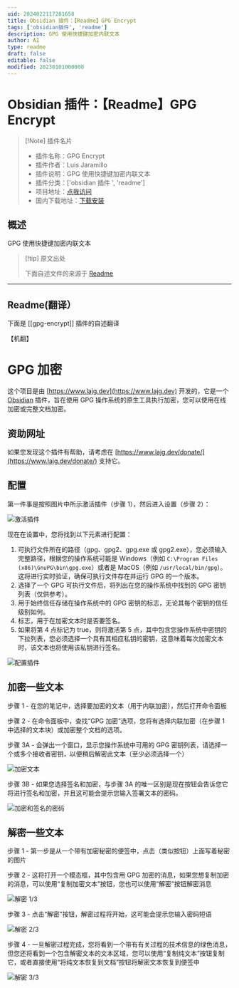 ```yaml
---
uid: 2024022117281658
title: Obsidian 插件：【Readme】GPG Encrypt
tags: ['obsidian插件', 'readme']
description: GPG 使用快捷键加密内联文本
author: AI
type: readme
draft: false
editable: false
modified: 20230101000000
---
```


# Obsidian 插件：【Readme】GPG Encrypt

> [!Note] 插件名片
> - 插件名称：GPG Encrypt
> - 插件作者：Luis Jaramillo
> - 插件说明：GPG 使用快捷键加密内联文本
> - 插件分类：['obsidian 插件 ', 'readme']
> - 项目地址：[点我访问](https://github.com/lajg-dev/obsidian-plugin-gpg-inline-encrypt)
> - 国内下载地址：[下载安装](https://pkmer.cn/products/plugin/pluginMarket/?gpg-encrypt)

## 概述

GPG 使用快捷键加密内联文本

> [!tip] 原文出处
>
>下面自述文件的来源于 [Readme](https://ghproxy.net/https://raw.githubusercontent.com/lajg-dev/Obsidian-Plugin-GPG-Inline-Encrypt/main/README.md)

---

## Readme(翻译）

下面是 [[gpg-encrypt]] 插件的自述翻译

【机翻】

# GPG 加密

这个项目是由 [https://www.lajg.dev](https://www.lajg.dev) 开发的，它是一个 [Obsidian](https://obsidian.md) 插件，旨在使用 GPG 操作系统的原生工具执行加密，您可以使用在线加密或完整文档加密。

## 资助网址

如果您发现这个插件有帮助，请考虑在 [https://www.lajg.dev/donate/](https://www.lajg.dev/donate/) 支持它。

## 配置

第一件事是按照图片中所示激活插件（步骤 1），然后进入设置（步骤 2）：

![激活插件](https://cdn.pkmer.cn/covers/gpg-encrypt_2_0.png!pkmer)

现在在设置中，您将找到以下元素进行配置：

1. 可执行文件所在的路径（gpg、gpg2、gpg.exe 或 gpg2.exe），您必须输入完整路径，根据您的操作系统可能是 Windows（例如 `C:\Program Files (x86)\GnuPG\bin\gpg.exe`）或者是 MacOS（例如 `/usr/local/bin/gpg`）。这将进行实时验证，确保可执行文件存在并运行 GPG 的一个版本。
2. 选择了一个 GPG 可执行文件后，将列出在您的操作系统中找到的 GPG 密钥列表（仅供参考）。
3. 用于始终信任存储在操作系统中的 GPG 密钥的标志，无论其每个密钥的信任级别如何。
4. 标志，用于在加密文本时是否要签名。
5. 如果将第 4 点标记为 true，则将激活第 5 点，其中包含您操作系统中密钥的下拉列表，您必须选择一个具有其相应私钥的密钥，这意味着每次加密文本时，该文本也将使用该私钥进行签名。

![配置插件](https://cdn.pkmer.cn/covers/gpg-encrypt_2_1.png!pkmer)

## 加密一些文本

步骤 1 - 在您的笔记中，选择要加密的文本（用于内联加密），然后打开命令面板

步骤 2 - 在命令面板中，查找“GPG 加密”选项，您将有选择内联加密（在步骤 1 中选择的文本块）或加密整个文档的选项。

步骤 3A - 会弹出一个窗口，显示您操作系统中可用的 GPG 密钥列表，请选择一个或多个接收者密钥，以便稍后解密此文本（至少必须选择一个）

![加密文本](https://cdn.pkmer.cn/covers/gpg-encrypt_2_2.png!pkmer)

步骤 3B - 如果您选择签名和加密，与步骤 3A 的唯一区别是现在按钮会告诉您它将进行签名和加密，并且这可能会提示您输入签署文本的密码。

![加密和签名的密码](https://cdn.pkmer.cn/covers/gpg-encrypt_2_3.png!pkmer)

## 解密一些文本

步骤 1 - 第一步是从一个带有加密秘密的便签中，点击（类似按钮）上面写着秘密的图片

步骤 2 - 这将打开一个模态框，其中包含用 GPG 加密的消息，如果您想复制加密的消息，可以使用“复制加密文本”按钮，您也可以使用“解密”按钮解密消息

![解密 1/3](https://cdn.pkmer.cn/covers/gpg-encrypt_2_4.png!pkmer)

步骤 3 - 点击“解密”按钮，解密过程将开始，这可能会提示您输入密码短语

![解密 2/3](https://cdn.pkmer.cn/covers/gpg-encrypt_2_5.png!pkmer)

步骤 4 - 一旦解密过程完成，您将看到一个带有有关过程的技术信息的绿色消息，但您还将看到一个包含解密文本的文本区域，您可以使用“复制纯文本”按钮复制它，或者直接使用“将纯文本恢复到文档”按钮将解密文本恢复到便签中

![解密 3/3](https://cdn.pkmer.cn/covers/gpg-encrypt_2_6.png!pkmer)

